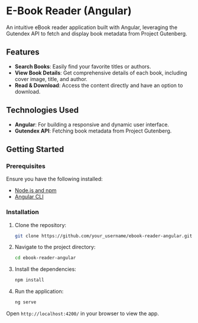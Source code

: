 
# E-Book Reader (Angular)

An intuitive eBook reader application built with Angular, leveraging the Gutendex API to fetch and display book metadata from Project Gutenberg.

## Features

- **Search Books**: Easily find your favorite titles or authors.
- **View Book Details**: Get comprehensive details of each book, including cover image, title, and author.
- **Read & Download**: Access the content directly and have an option to download.

## Technologies Used

- **Angular**: For building a responsive and dynamic user interface.
- **Gutendex API**: Fetching book metadata from Project Gutenberg.

## Getting Started

### Prerequisites

Ensure you have the following installed:

- [Node.js and npm](https://nodejs.org/)
- [Angular CLI](https://cli.angular.io/)

### Installation

1. Clone the repository:
   ```sh
   git clone https://github.com/your_username/ebook-reader-angular.git
   ```
2. Navigate to the project directory:
   ```sh
   cd ebook-reader-angular
   ```
3. Install the dependencies:
   ```sh
   npm install
   ```
4. Run the application:
   ```sh
   ng serve
   ```

Open `http://localhost:4200/` in your browser to view the app.
